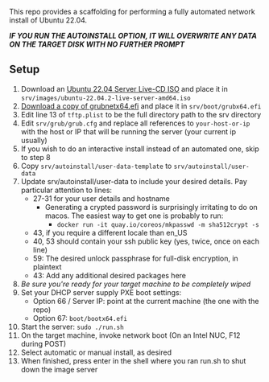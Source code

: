 This repo provides a scaffolding for performing a fully automated network install of Ubuntu 22.04.

_**IF YOU RUN THE AUTOINSTALL OPTION, IT WILL OVERWRITE ANY DATA ON THE TARGET DISK WITH NO FURTHER PROMPT**_

## Setup
1. Download an [Ubuntu 22.04 Server Live-CD ISO](https://releases.ubuntu.com/22.04.2/ubuntu-22.04.2-live-server-amd64.iso) and place it in `srv/images/ubuntu-22.04.2-live-server-amd64.iso`
2. [Download a copy of grubnetx64.efi](http://archive.ubuntu.com/ubuntu/dists/jammy/main/uefi/grub2-amd64/current/grubnetx64.efi.signed) and place it in `srv/boot/grubx64.efi`
3. Edit line 13 of `tftp.plist` to be the full directory path to the srv directory
4. Edit `srv/grub/grub.cfg` and replace all references to `your-host-or-ip` with the host or IP that will be running the server (your current ip usually)
4. If you wish to do an interactive install instead of an automated one, skip to step 8
5. Copy `srv/autoinstall/user-data-template` to `srv/autoinstall/user-data`
6. Update srv/autoinstall/user-data to include your desired details. Pay particular attention to lines:
    * 27-31 for your user details and hostname
        * Generating a crypted password is surprisingly irritating to do on macos. The easiest way to get one is probably to run:
            * `docker run -it quay.io/coreos/mkpasswd -m sha512crypt -s`
    * 43, if you require a different locale than en_US
    * 40, 53 should contain your ssh public key (yes, twice, once on each line)
    * 59: The desired unlock passphrase for full-disk encryption, in plaintext
    * 43: Add any additional desired packages here
7. *Be sure you're ready for your target machine to be completely wiped*
8. Set your DHCP server supply PXE boot settings:
    * Option 66 / Server IP: point at the current machine (the one with the repo)
    * Option 67: `boot/bootx64.efi`
9. Start the server: `sudo ./run.sh`
10. On the target machine, invoke network boot (On an Intel NUC, F12 during POST)
11. Select automatic or manual install, as desired
12. When finished, press enter in the shell where you ran run.sh to shut down the image server

